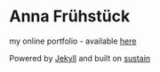 # Anna Frühstück
my online portfolio - available [here](afruehstueck.github.io)

Powered by [Jekyll](https://jekyllrb.com/) and built on [sustain](https://github.com/jekyller/sustain)
